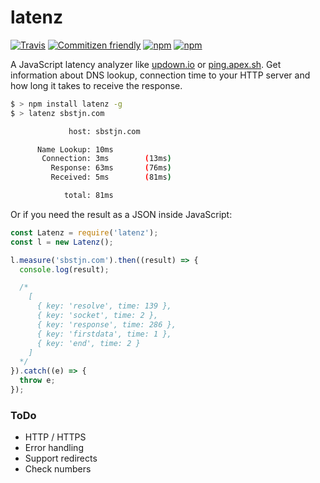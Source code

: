 # latenz

[![Travis](https://img.shields.io/travis/sbstjn/latenz.svg?maxAge=600)](https://travis-ci.org/sbstjn/latenz) [![Commitizen friendly](https://img.shields.io/badge/commitizen-friendly-brightgreen.svg)](https://github.com/sbstjn/latenz/commits/master) [![npm](https://img.shields.io/npm/dt/latenz.svg?maxAge=600)](https://www.npmjs.com/package/latenz) [![npm](https://img.shields.io/npm/v/latenz.svg?maxAge=600)](https://www.npmjs.com/package/latenz)

A JavaScript latency analyzer like [updown.io](https://updown.io) or [ping.apex.sh](https://ping.apex.sh). Get information about DNS lookup, connection time to your HTTP server and how long it takes to receive the response.

```bash
$ > npm install latenz -g
$ > latenz sbstjn.com

             host: sbstjn.com

      Name Lookup: 10ms     
       Connection: 3ms        (13ms)
         Response: 63ms       (76ms)
         Received: 5ms        (81ms)

            total: 81ms
```

Or if you need the result as a JSON inside JavaScript:

```javascript
const Latenz = require('latenz');
const l = new Latenz();

l.measure('sbstjn.com').then((result) => {
  console.log(result);

  /*
    [
      { key: 'resolve', time: 139 },
      { key: 'socket', time: 2 },
      { key: 'response', time: 286 },
      { key: 'firstdata', time: 1 },
      { key: 'end', time: 2 }
    ]
  */
}).catch((e) => {
  throw e;
});
```

### ToDo
 * HTTP / HTTPS
 * Error handling
 * Support redirects
 * Check numbers
